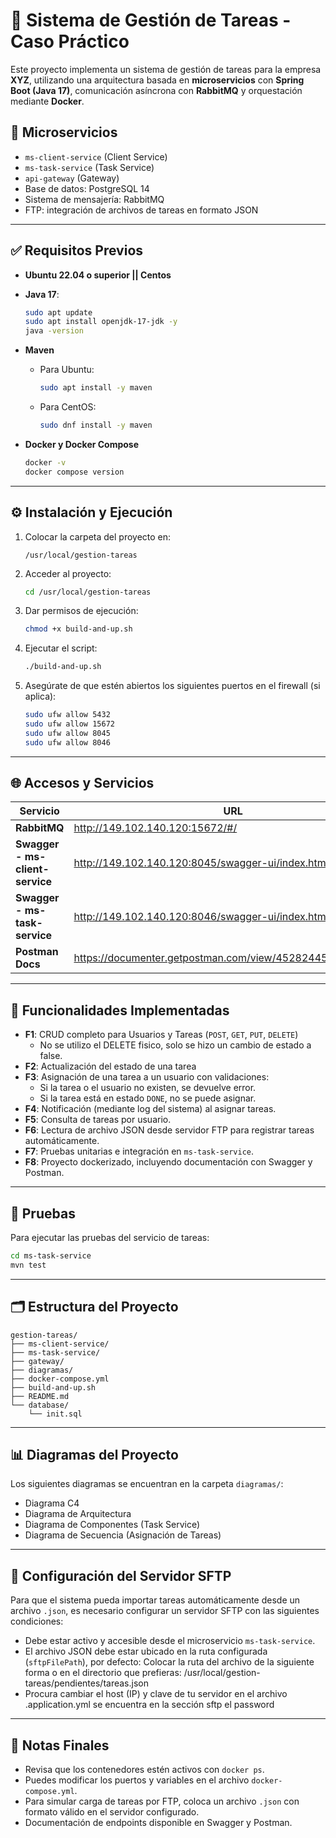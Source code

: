 # 📌 Sistema de Gestión de Tareas - Caso Práctico

Este proyecto implementa un sistema de gestión de tareas para la empresa **XYZ**, utilizando una arquitectura basada en **microservicios** con **Spring Boot (Java 17)**, comunicación asíncrona con **RabbitMQ** y orquestación mediante **Docker**.

## 🧩 Microservicios

- `ms-client-service` (Client Service)
- `ms-task-service` (Task Service)
- `api-gateway` (Gateway)
- Base de datos: PostgreSQL 14
- Sistema de mensajería: RabbitMQ
- FTP: integración de archivos de tareas en formato JSON

---

## ✅ Requisitos Previos

- **Ubuntu 22.04 o superior || Centos**
- **Java 17**:
  ```bash
  sudo apt update
  sudo apt install openjdk-17-jdk -y
  java -version
  ```

- **Maven**
  - Para Ubuntu:
    ```bash
    sudo apt install -y maven
    ```
  - Para CentOS:
    ```bash
    sudo dnf install -y maven
    ```

- **Docker y Docker Compose**
  ```bash
  docker -v
  docker compose version
  ```

---

## ⚙️ Instalación y Ejecución

1. Colocar la carpeta del proyecto en:

   ```
   /usr/local/gestion-tareas
   ```

2. Acceder al proyecto:

   ```bash
   cd /usr/local/gestion-tareas
   ```

3. Dar permisos de ejecución:

   ```bash
   chmod +x build-and-up.sh
   ```

4. Ejecutar el script:

   ```bash
   ./build-and-up.sh
   ```

5. Asegúrate de que estén abiertos los siguientes puertos en el firewall (si aplica):

   ```bash
   sudo ufw allow 5432
   sudo ufw allow 15672
   sudo ufw allow 8045
   sudo ufw allow 8046
   ```

---

## 🌐 Accesos y Servicios

| Servicio                       | URL                                                       	|
|--------------------------------|--------------------------------------------------------------|
| **RabbitMQ**                   | http://149.102.140.120:15672/#/                           	|
| **Swagger - ms-client-service** | http://149.102.140.120:8045/swagger-ui/index.html         	|
| **Swagger - ms-task-service**  | http://149.102.140.120:8046/swagger-ui/index.html 		 	|
| **Postman Docs**               | https://documenter.getpostman.com/view/45282445/2sB2x3nYh1	|

---

## 🔧 Funcionalidades Implementadas

- **F1**: CRUD completo para Usuarios y Tareas (`POST`, `GET`, `PUT`, `DELETE`)
  - No se utilizo el DELETE fisico, solo se hizo un cambio de estado a false.
- **F2**: Actualización del estado de una tarea
- **F3**: Asignación de una tarea a un usuario con validaciones:
  - Si la tarea o el usuario no existen, se devuelve error.
  - Si la tarea está en estado `DONE`, no se puede asignar.
- **F4**: Notificación (mediante log del sistema) al asignar tareas.
- **F5**: Consulta de tareas por usuario.
- **F6**: Lectura de archivo JSON desde servidor FTP para registrar tareas automáticamente.
- **F7**: Pruebas unitarias e integración en `ms-task-service`.
- **F8**: Proyecto dockerizado, incluyendo documentación con Swagger y Postman.

---

## 🧪 Pruebas

Para ejecutar las pruebas del servicio de tareas:

```bash
cd ms-task-service
mvn test
```

---

## 🗂️ Estructura del Proyecto

```
gestion-tareas/
├── ms-client-service/
├── ms-task-service/
├── gateway/
├── diagramas/
├── docker-compose.yml
├── build-and-up.sh
├── README.md
└── database/
    └── init.sql
```

---

## 📊 Diagramas del Proyecto

Los siguientes diagramas se encuentran en la carpeta `diagramas/`:

- Diagrama C4
- Diagrama de Arquitectura
- Diagrama de Componentes (Task Service)
- Diagrama de Secuencia (Asignación de Tareas)

---

## 🔐 Configuración del Servidor SFTP

Para que el sistema pueda importar tareas automáticamente desde un archivo `.json`, es necesario configurar un servidor SFTP con las siguientes condiciones:
- Debe estar activo y accesible desde el microservicio `ms-task-service`.
- El archivo JSON debe estar ubicado en la ruta configurada (`sftpFilePath`), por defecto:
  Colocar la ruta del archivo de la siguiente forma o en el directorio que prefieras: /usr/local/gestion-tareas/pendientes/tareas.json
- Procura cambiar el host (IP) y clave de tu servidor en el archivo .application.yml se encuentra en la sección sftp el password


---

## 📌 Notas Finales

- Revisa que los contenedores estén activos con `docker ps`.
- Puedes modificar los puertos y variables en el archivo `docker-compose.yml`.
- Para simular carga de tareas por FTP, coloca un archivo `.json` con formato válido en el servidor configurado.
- Documentación de endpoints disponible en Swagger y Postman.